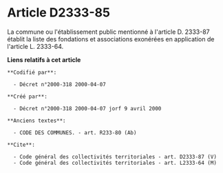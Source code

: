 # Article D2333-85

La commune ou l'établissement public mentionné à l'article D. 2333-87 établit la liste des fondations et associations
exonérées en application de l'article L. 2333-64.

**Liens relatifs à cet article**

	**Codifié par**:

	  - Décret n°2000-318 2000-04-07

	**Créé par**:

	  - Décret n°2000-318 2000-04-07 jorf 9 avril 2000

	**Anciens textes**:

	  - CODE DES COMMUNES. - art. R233-80 (Ab)

	**Cite**:

	  - Code général des collectivités territoriales - art. D2333-87 (V)
	  - Code général des collectivités territoriales - art. L2333-64 (M)
